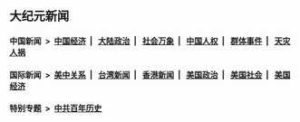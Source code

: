 ## 大纪元新闻

#### 中国新闻 &nbsp;>&nbsp; [中国经济](indexes/ncid283/README.md?12272045) &nbsp;| &nbsp; [大陆政治](indexes/ncid277/README.md?12272045) &nbsp;| &nbsp; [社会万象](indexes/ncid282/README.md?12272045) &nbsp;| &nbsp; [中国人权](indexes/ncid278/README.md?12272045) &nbsp;| &nbsp; [群体事件](indexes/ncid279/README.md?12272045) &nbsp;| &nbsp; [天灾人祸](indexes/ncid280/README.md?12272045)

#### 国际新闻 &nbsp;>&nbsp; [美中关系](indexes/nf1412576/README.md?12272045) &nbsp;| &nbsp; [台湾新闻](indexes/ncid1349361/README.md?12272045) &nbsp;| &nbsp; [香港新闻](indexes/ncid1349362/README.md?12272045) &nbsp;| &nbsp; [美国政治](indexes/ncid1078159/README.md?12272045) &nbsp;| &nbsp; [美国社会](indexes/ncid1078160/README.md?12272045) &nbsp;| &nbsp; [美国经济](indexes/ncid1078158/README.md?12272045)

#### 特别专题 &nbsp;>&nbsp; [中共百年历史](https://github.com/epoch-news/epoch-special/blob/master/README.md?12272045)  
